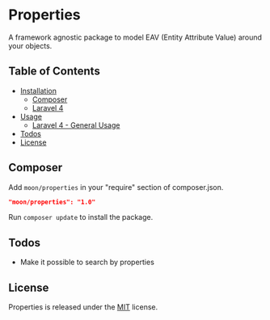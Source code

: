 # Properties
A framework agnostic package to model EAV (Entity Attribute Value) around your objects.

## Table of Contents

- <a href="#installation">Installation</a>
    - <a href="#composer">Composer</a>
    - <a href="docs/laravel4-installation.md">Laravel 4</a>
- <a href="#usage">Usage</a>
	- <a href="docs/laravel4-usage.md">Laravel 4 - General Usage</a>
- <a href="#todos">Todos</a>
- <a href="#license">License</a>

## Composer

Add `moon/properties` in your "require" section of composer.json.

```json
"moon/properties": "1.0"
```

Run `composer update` to install the package.

## Todos

* Make it possible to search by properties

## License

Properties is released under the [MIT](http://opensource.org/licenses/MIT) license.